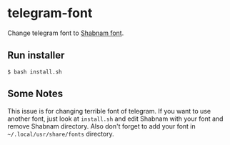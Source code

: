 # telegram-font
Change telegram font to [Shabnam font](https://github.com/rastikerdar/shabnam-font).

## Run installer
```
$ bash install.sh
```

## Some Notes
This issue is for changing terrible font of telegram. If you want to use another font, just look at `install.sh` and edit Shabnam with your font and remove Shabnam directory. Also don't forget to add your font in `~/.local/usr/share/fonts` directory. 
